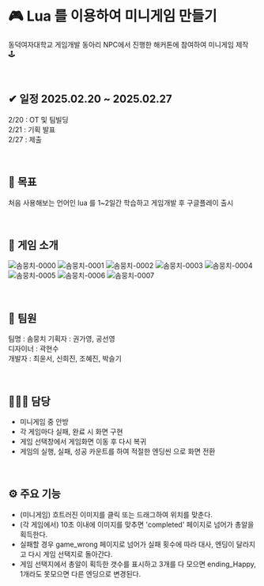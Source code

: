 # 🎮 Lua 를 이용하여 미니게임 만들기
동덕여자대학교 게임개발 동아리 NPC에서 진행한 해커톤에 참여하여 미니게임 제작 🕹️

<br>

## ✔ 일정 2025.02.20 ~ 2025.02.27
2/20 : OT 및 팀빌딩 <br>
2/21 : 기획 발표 <br>
2/27 : 제출 <br>

<br>

## 🎈 목표 <br>
처음 사용해보는 언어인 lua 를 1~2일간 학습하고 게임개발 후 구글플레이 출시

<br>

## 📝 게임 소개
![솜뭉치-0000](https://github.com/user-attachments/assets/47150bae-e162-4833-95f7-98160a9174ad)
![솜뭉치-0001](https://github.com/user-attachments/assets/71da40ab-2e11-4df4-84e5-a90ff589dbda)
![솜뭉치-0002](https://github.com/user-attachments/assets/a5231b26-b6cf-4c44-8fa9-5d87efeb8f40)
![솜뭉치-0003](https://github.com/user-attachments/assets/1e7c2099-13b7-4d7f-aa50-a0279118e17e)
![솜뭉치-0004](https://github.com/user-attachments/assets/b2925c41-fb98-4732-b102-a9a126bcdc50)
![솜뭉치-0005](https://github.com/user-attachments/assets/31e50e6d-d002-4dc8-b11d-99cf373d2c8b)
![솜뭉치-0006](https://github.com/user-attachments/assets/1d8f0065-8a92-4135-bf6e-165f3c81bc5e)
![솜뭉치-0007](https://github.com/user-attachments/assets/8dc9465d-5af9-4e1e-9df2-ecffba8a93a6)








<br>

## 👥 팀원
팀명 : 솜뭉치
기획자 : 권가영, 공선영 <br>
디자이너 : 곽현수 <br>
개발자 : 최윤서, 신희진, 조혜진, 박슬기 <br>

<br>

## 👩🏻‍💻 담당 
- 미니게임 중 안방
- 각 게임마다 실패, 완료 시 화면 구현
- 게임 선택창에서 게임화면 이동 후 다시 복귀
- 게임의 실행, 실패, 성공 카운트를 하여 적절한 엔딩씬 으로 화면 전환

<br>

## ⚙️ 주요 기능 
- (미니게임) 흐트러진 이미지를 클릭 또는 드래그하여 위치를 맞춘다.
- (각 게임에서) 10초 이내에 이미지를 맞추면 'completed' 페이지로 넘어가 총알을 획득한다.
- 실패할 경우 game_wrong 페이지로 넘어가 실패 횟수에 따라 대사, 엔딩이 달라지고 다시 게임 선택지로 돌아간다.
- 게임 선택지에서 총알이 획득한 갯수를 표시하고 3개를 다 모으면 ending_Happy, 1개라도 못모으면 다른 엔딩으로 변경된다.

<!--
처음으로 깃을 통해 협업을 진행해서 어려운점이 많았다.
개발자는 4명이었는데 모두 깃을 많이 사용해본 경험이 적었고, 특히 혼자 저장용도로만 사용해봐서 깃을 통한 협업이 어려웠다.
특히 각자의 브랜치를 만들어서 코드를 업로드하고, main 브랜치로 merge 하는 작업이 매우 힘들었다.
개발파트를 맡은 사람들이 깃을 통한 협업에 익숙해지기 위해 6시간 이상 회의를 하면서 서로 화면을 공유하며 도왔다. 
그렇게 점점 깃 사용이 익숙해지고 실력이 늘어갔다.

lua 라는 언어를 처음 접해보고, 하루만 공부를 하여
단기간 내에 게임의 모든 씬을 만들고 연결하고 
실패 횟수에 따라 게임 엔딩을 다르게 하는 등 복잡한 로직을 구현하기는 쉽지 않았다.
모두가 제출 전날부터 밤을 새며 일박 이일동안 게임을 구현하였고
제출당일 오전부터 카페에서 모여 서로 코드를 리뷰해주며 게임을 완성해 나갔다.

기획과 디자이너와의 소통이 제대로 이루어 지지않아 배경 화면이 부족했고
기획은 우리의 실력을 고려하지 않고 너무 많은 화면을 구현하여 어려움이 있었다.
그래서 개발자들끼리 협의를 한 후 할 수 있는 곳 까지 다 구현하고 못한부분은 기획에게 말하기로 했다.
결국 모든 화면을 구현하고 엔딩 로직도 구현하였지만 브금까지는 추가하지 못했고 
비록 브금은 추가하지 못했지만 하나의 완성된 게임을 만들 수 있었다.

구글 플레이 출시를 목표로 1260*720 사이즈로 게임을 제작 하였다.

-->
